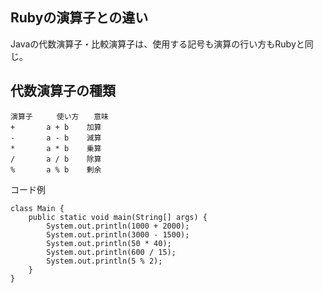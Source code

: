 ## Rubyの演算子との違い  
Javaの代数演算子・比較演算子は、使用する記号も演算の行い方もRubyと同じ。  
## 代数演算子の種類  
```
演算子　　  使い方　　意味
+	    a + b    加算
-	    a - b    減算
*	    a * b    乗算
/	    a / b    除算
%	    a % b    剰余
```
コード例  
```
class Main {
    public static void main(String[] args) {
        System.out.println(1000 + 2000);
        System.out.println(3000 - 1500);
        System.out.println(50 * 40);
        System.out.println(600 / 15);
        System.out.println(5 % 2);
    }
}
```
